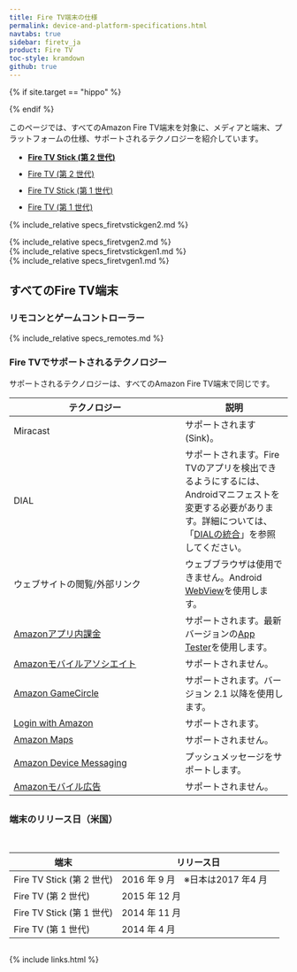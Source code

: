 ```yaml
---
title: Fire TV端末の仕様
permalink: device-and-platform-specifications.html
navtabs: true
sidebar: firetv_ja
product: Fire TV
toc-style: kramdown
github: true
---
```


{% if site.target == "hippo" %}
<style>
ul#profileTabs.nav.nav-tabs li {
    margin: 10px;
}

ul#profileTabs.nav:after, ul#profileTabs.nav:before {
    display: inline-table !important;
    margin-bottom: 52px;
}

ul#profileTabs.nav-tabs>li.active>a, ul#profileTabs.nav-tabs>li.active>a:focus, ul#profileTabs.nav-tabs>li.active>a:hover {
font-weight: bold;
}

@media screen and (min-color-index:0) and(-webkit-min-device-pixel-ratio:0)
{ @media {
ul#profileTabs.nav.nav:after, ul#profileTabs.nav.nav:before {
    display: inline-table !important;
    margin-bottom: 65px;
}
}}

table.grid {
margin-bottom: 30px;
}
</style>

<!--[if IE]>
<style>
    ul#profileTabs.nav:after, ul#profileTabs.nav:before {
        display: inline-table !important;
        margin-bottom: 65px;
    }
</style>
<![endif]-->

<style>
@media all and (-ms-high-contrast: none), (-ms-high-contrast: active) {
    ul#profileTabs.nav:after, ul#profileTabs.nav:before {
        display: inline-table !important;
        margin-bottom: 48px;
    }
}
</style>
{% endif %}

このページでは、すべてのAmazon Fire TV端末を対象に、メディアと端末、プラットフォームの仕様、サポートされるテクノロジーを紹介しています。

<ul id="profileTabs" class="nav nav-tabs">
   <li class="active"><a class="noCrossRef" href="#firetvstickgen2" data-toggle="tab">Fire TV Stick (第 2 世代)</a></li>
    <li><a class="noCrossRef" href="#firetvgen2" data-toggle="tab">Fire TV (第 2 世代)</a></li>
    <li><a class="noCrossRef" href="#firetvstickgen1" data-toggle="tab">Fire TV Stick (第 1 世代)</a></li>
    <li><a class="noCrossRef" href="#firetvgen1" data-toggle="tab">Fire TV (第 1 世代)</a></li>
</ul>

  <div class="tab-content">

<div role="tabpanel" class="tab-pane active" id="firetvstickgen2">

{% include_relative specs_firetvstickgen2.md %}
</div>

<div role="tabpanel" class="tab-pane" id="firetvgen2">
{% include_relative specs_firetvgen2.md %}
</div>


<div role="tabpanel" class="tab-pane" id="firetvstickgen1">
{% include_relative specs_firetvstickgen1.md %}
</div>

<div role="tabpanel" class="tab-pane" id="firetvgen1">
{% include_relative specs_firetvgen1.md %}
</div>
</div>

## すべてのFire TV端末

### リモコンとゲームコントローラー

{% include_relative specs_remotes.md %}

### Fire TVでサポートされるテクノロジー

サポートされるテクノロジーは、すべてのAmazon Fire TV端末で同じです。

<table class="grid">
   <colgroup>
      <col width="40%" />
      <col width="25%" />
   </colgroup>
  <thead>
    <tr>
      <th>テクノロジー</th>
      <th>説明</th>
    </tr>
  </thead>
  <tbody>
    <tr>
      <td>Miracast</td>
      <td>サポートされます (Sink)。</td>
    </tr>
    <tr>
      <td>DIAL</td>
      <td>サポートされます。Fire TVのアプリを検出できるようにするには、Androidマニフェストを変更する必要があります。詳細については、「<a href="dial-integration.html">DIALの統合</a>」を参照してください。</td>
    </tr>
    <tr>
      <td>ウェブサイトの閲覧/外部リンク</td>
      <td>ウェブブラウザは使用できません。Android <a href="http://developer.android.com/reference/android/webkit/WebView.html">WebView</a>を使用します。</td>
    </tr>
    <tr>
      <td><a href="https://developer.amazon.com/public/apis/earn/in-app-purchasing">Amazonアプリ内課金</a></td>
      <td>サポートされます。最新バージョンの<a href="https://developer.amazon.com/public/apis/earn/in-app-purchasing/docs-v2/installing-and-configuring-app-tester">App Tester</a>を使用します。</td>
    </tr>
    <tr>
      <td><a href="https://developer.amazon.com/public/apis/earn/mobile-associates">Amazonモバイルアソシエイト</a></td>
      <td>サポートされません。</td>
    </tr>
    <tr>
      <td><a href="https://developer.amazon.com/public/apis/engage/gamecircle">Amazon GameCircle</a></td>
      <td>サポートされます。バージョン 2.1 以降を使用します。</td>
    </tr>
    <tr>
      <td><a href="http://login.amazon.com/">Login with Amazon</a></td>
      <td>サポートされます。</td>
    </tr>
    <tr>
      <td><a href="https://developer.amazon.com/public/apis/experience/maps">Amazon Maps</a></td>
      <td>サポートされません。</td>
    </tr>
    <tr>
      <td><a href="https://developer.amazon.com/public/apis/engage/device-messaging">Amazon Device Messaging</a></td>
      <td>プッシュメッセージをサポートします。</td>
    </tr>
    <tr>
      <td><a href="https://developer.amazon.com/public/apis/earn/mobile-ads">Amazonモバイル広告</a></td>
      <td>サポートされません。</td>
    </tr>
  </tbody>
</table>

### 端末のリリース日（米国）

<table class="grid">
   <colgroup>
      <col width="40%" />
      <col width="60%" />
   </colgroup>
  <thead>
    <tr>
      <th>端末</th>
      <th>リリース日</th>
    </tr>
  </thead>
  <tbody>
    <tr>
      <td>Fire TV Stick (第 2 世代) </td>
      <td>2016 年 9 月　※日本は2017 年4 月 </td>
    </tr>
    <tr>
      <td>Fire TV (第 2 世代)  </td>
      <td>2015 年 12 月</td>
    </tr>
    <tr>
      <td>Fire TV Stick (第 1 世代) </td>
      <td> 2014 年 11 月</td>
    </tr>
    <tr>
      <td>Fire TV (第 1 世代)</td>
      <td>2014 年 4 月</td>
    </tr>
  </tbody>
</table>

{% include links.html %}

